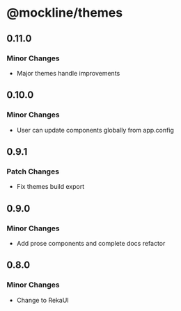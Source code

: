 # @mockline/themes

## 0.11.0

### Minor Changes

- Major themes handle improvements

## 0.10.0

### Minor Changes

- User can update components globally from app.config

## 0.9.1

### Patch Changes

- Fix themes build export

## 0.9.0

### Minor Changes

- Add prose components and complete docs refactor

## 0.8.0

### Minor Changes

- Change to RekaUI
